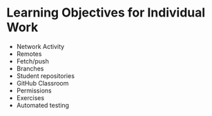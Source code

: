 #  Learning Objectives for Individual Work

* Network Activity
* Remotes
* Fetch/push
* Branches
* Student repositories
* GitHub Classroom
* Permissions
* Exercises
* Automated testing
